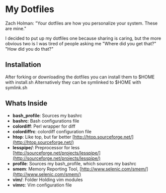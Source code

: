 # My Dotfiles

Zach Holman: "Your dotfiles are how you personalize your system. These are mine."

I decided to put up my dotfiles one because sharing is caring, but the more obvious two is I was
tired of people asking me "Where did you get that?" "How did you do that?"

## Installation

After forking or downloading the dotfiles you can install them to $HOME with install.sh
Alternatively they can be symlinked to $HOME with symlink.sh

## Whats Inside

- **bash_profile**: Sources my bashrc 
- **bashrc**:  Bash configurations file
- **colordiff**: Perl wrapper for diff 
- **colordiffrc**: colordiff configuration file
- **htop**: Like top, but far better [http://htop.sourceforge.net/](http://htop.sourceforge.net/)
- **lesspipe/**: Preprocessor for less [http://sourceforge.net/projects/lesspipe/](http://sourceforge.net/projects/lesspipe/)
- **profile**: Sources my bash_profile, which sources my bashrc
- **smem**:  Memory Reporting Tool, [http://www.selenic.com/smem/](http://www.selenic.com/smem/)
- **vim/**: Folder Holding vim modules
- **vimrc**: Vim configuration file
